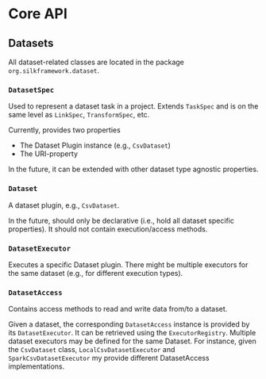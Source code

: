 # Core API

## Datasets

All dataset-related classes are located in the package `org.silkframework.dataset`.

### `DatasetSpec`

Used to represent a dataset task in a project. Extends `TaskSpec` and is on the same level as `LinkSpec`, `TransformSpec`, etc.

Currently, provides two properties

- The Dataset Plugin instance (e.g., `CsvDataset`)
- The URI-property

In the future, it can be extended with other dataset type agnostic properties.

### `Dataset`

A dataset plugin, e.g., `CsvDataset`.

In the future, should only be declarative (i.e., hold all dataset specific properties). It should not contain execution/access methods.

### `DatasetExecutor`

Executes a specific Dataset plugin. There might be multiple executors for the same dataset (e.g., for different execution types).

### `DatasetAccess`

Contains access methods to read and write data from/to a dataset.

Given a dataset, the corresponding `DatasetAccess` instance is provided by its `DatasetExecutor`. It can be retrieved using the `ExecutorRegistry`.
Multiple dataset executors may be defined for the same Dataset.
For instance, given the `CsvDataset` class, `LocalCsvDatasetExecutor` and `SparkCsvDatasetExecutor` my provide different DatasetAccess implementations.
